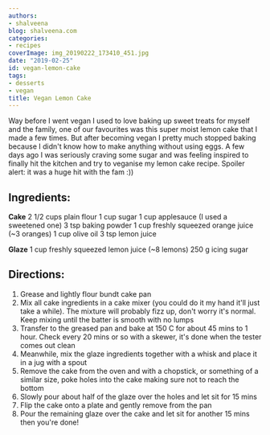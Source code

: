```yaml
---
authors:
- shalveena
blog: shalveena.com
categories:
- recipes
coverImage: img_20190222_173410_451.jpg
date: "2019-02-25"
id: vegan-lemon-cake
tags:
- desserts
- vegan
title: Vegan Lemon Cake
---
```


Way before I went vegan I used to love baking up sweet treats for myself and the family, one of our favourites was this super moist lemon cake that I made a few times. But after becoming vegan I pretty much stopped baking because I didn't know how to make anything without using eggs. A few days ago I was seriously craving some sugar and was feeling inspired to finally hit the kitchen and try to veganise my lemon cake recipe. Spoiler alert: it was a huge hit with the fam :))

## Ingredients:

**Cake** 2 1/2 cups plain flour 1 cup sugar 1 cup applesauce (I used a sweetened one) 3 tsp baking powder 1 cup freshly squeezed orange juice (~3 oranges) 1 cup olive oil 3 tsp lemon juice

**Glaze** 1 cup freshly squeezed lemon juice (~8 lemons) 250 g icing sugar

## Directions:

1. Grease and lightly flour bundt cake pan
2. Mix all cake ingredients in a cake mixer (you could do it my hand it'll just take a while). The mixture will probably fizz up, don't worry it's normal. Keep mixing until the batter is smooth with no lumps
3. Transfer to the greased pan and bake at 150 C for about 45 mins to 1 hour. Check every 20 mins or so with a skewer, it's done when the tester comes out clean
4. Meanwhile, mix the glaze ingredients together with a whisk and place it in a jug with a spout
5. Remove the cake from the oven and with a chopstick, or something of a similar size, poke holes into the cake making sure not to reach the bottom
6. Slowly pour about half of the glaze over the holes and let sit for 15 mins
7. Flip the cake onto a plate and gently remove from the pan
8. Pour the remaining glaze over the cake and let sit for another 15 mins then you're done!
